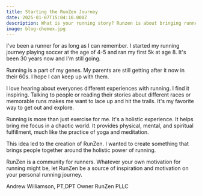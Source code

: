 ```yaml
---
title: Starting the RunZen Journey
date: 2025-01-07T15:04:10.000Z
description: What is your running story? Runzen is about bringing runners with different experiences to share their running journey together.
image: blog-chemex.jpg
---
```


I've been a runner for as long as I can remember. I started my running journey playing soccer at the age of 4-5 and ran my first 5k at age 8. It's been 30 years now and I'm still going.

Running is a part of my genes. My parents are still getting after it now in their 60s. I hope I can keep up with them.

I love hearing about everyones different experiences with running. I find it inspiring. Talking to people or reading their stories about different races or memorable runs makes me want to lace up and hit the trails. It's my favorite way to get out and explore.

Running is more than just exercise for me. It's a holistic experience. It helps bring me focus in a chaotic world. It provides physical, mental, and spiritual fulfillment, much like the practice of yoga and meditation.

This idea led to the creation of RunZen. I wanted to create something that brings people together around the holistic power of running.

RunZen is a community for runners. Whatever your own motivation for running might be, let RunZen be a source of inspiration and motivation on your personal running journey.

Andrew Williamson, PT,DPT 
Owner RunZen PLLC


